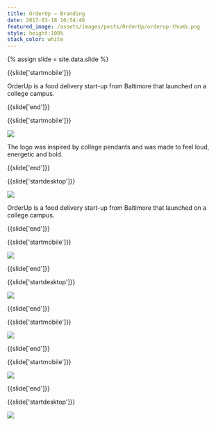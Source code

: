 ```yaml
---
title: OrderUp — Branding
date: 2017-03-18 16:54:46
featured_image: /assets/images/posts/OrderUp/orderup-thumb.png
style: height:100%
stack_color: white
---
```

{% assign slide = site.data.slide %}

{{slide['startmobile']}}

OrderUp is a food delivery start-up from Baltimore that launched on a college campus.

{{slide['end']}}

{{slide['startmobile']}}

<div><img class='full-height' src='{{ site.url }}/assets/images/posts/OrderUp/localup-1-mobile.png' srcset='{{ site.url }}/assets/images/posts/OrderUp/localup-1-mobile.png 375w, {{ site.url }}/assets/images/posts/OrderUp/localup-1-mobile@2x.png 750w, {{ site.url }}/assets/images/posts/OrderUp/localup-1-mobile@3x.png 1125w'></div>

<p class='bg'>The logo was inspired by college pendants and was made to feel loud, energetic and bold.</p>

{{slide['end']}}

{{slide['startdesktop']}}

<div><img class='full-width' src='{{ site.url }}/assets/images/posts/OrderUp/localup-1@2x.png' srcset='{{ site.url }}/assets/images/posts/OrderUp/localup-1.png 1024w, {{ site.url }}/assets/images/posts/OrderUp/localup-1@2x.png 2048w, {{ site.url }}/assets/images/posts/OrderUp/localup-1@3x.png 3072w'></div>

OrderUp is a food delivery start-up from Baltimore that launched on a college campus.

{{slide['end']}}

{{slide['startmobile']}}

<div><img class='full-height' src='{{ site.url }}/assets/images/posts/OrderUp/localup-2-mobile.png' srcset='{{ site.url }}/assets/images/posts/OrderUp/localup-2-mobile.png 375w, {{ site.url }}/assets/images/posts/OrderUp/localup-2-mobile@2x.png 750w, {{ site.url }}/assets/images/posts/OrderUp/localup-2-mobile@3x.png 1125w'></div>

<p class='bg-dark'></p>


{{slide['end']}}

{{slide['startdesktop']}}

<div><img src='{{ site.url }}/assets/images/posts/OrderUp/localup-2@2x.png' srcset='{{ site.url }}/assets/images/posts/OrderUp/localup-2.png 794w, {{ site.url }}/assets/images/posts/OrderUp/localup-2@2x.png 1588w, {{ site.url }}/assets/images/posts/OrderUp/localup-2@3x.png 2382w'></div>

<p class='bg-dark'></p>


{{slide['end']}}

{{slide['startmobile']}}

<div><img class='full-height' src='{{ site.url }}/assets/images/posts/OrderUp/localup-3-mobile.png' srcset='{{ site.url }}/assets/images/posts/OrderUp/localup-3-mobile.png 375w, {{ site.url }}/assets/images/posts/OrderUp/localup-3-mobile@2x.png 750w, {{ site.url }}/assets/images/posts/OrderUp/localup-3-mobile@3x.png 1125w'></div>

<p class='bg-dark'></p>


{{slide['end']}}

{{slide['startmobile']}}

<div><img class='full-height' src='{{ site.url }}/assets/images/posts/OrderUp/localup-4-mobile.jpg' srcset='{{ site.url }}/assets/images/posts/OrderUp/localup-4-mobile.jpg 375w, {{ site.url }}/assets/images/posts/OrderUp/localup-4-mobile@2x.jpg 750w, {{ site.url }}/assets/images/posts/OrderUp/localup-4-mobile@3x.jpg 1125w'></div>

<p class='bg-dark'></p>


{{slide['end']}}

{{slide['startdesktop']}}

<div class='row'>

<div><img src='{{ site.url }}/assets/images/posts/OrderUp/localup-3@2x.png' srcset='{{ site.url }}/assets/images/posts/OrderUp/localup-3.png 394w, {{ site.url }}/assets/images/posts/OrderUp/localup-3@2x.png 788w, {{ site.url }}/assets/images/posts/OrderUp/localup-3@3x.png 1182w'></div><!--

--><div><img src='{{ site.url }}/assets/images/posts/OrderUp/localup-4@2x.png' srcset='{{ site.url }}/assets/images/posts/OrderUp/localup-4.png 394w, {{ site.url }}/assets/images/posts/OrderUp/localup-4@2x.png 788w, {{ site.url }}/assets/images/posts/OrderUp/localup-4@3x.png 1182w'></div>

</div>

{{slide['end']}}